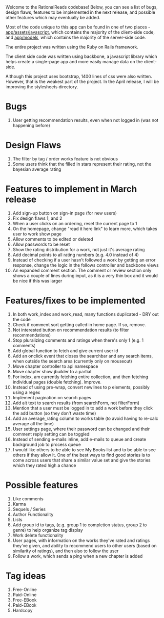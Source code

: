 Welcome to the RationalReads codebase! Below, you can see a list of bugs, design flaws, features to be implemented in the next release, and possible other features which may eventually be added.

Most of the code unique to this app can be found in one of two places -
[app/assets/javascript](https://github.com/Amit-P-Amin/RationalReads/tree/master/app/assets/javascripts), which contains the majority of the client-side code, and [app/models](https://github.com/Amit-P-Amin/RationalReads/tree/master/app/models), which contains the majority of the server-side code.

The entire project was written using the Ruby on Rails framework.

The client side code was written using backbone, a javascript library which helps create a single-page app and more easily manage data on the client-side.

Although this project uses bootstrap, 1400 lines of css were also written. However, that is the weakest part of the project. In the April release, I will be improving the stylesheets directory.

# Bugs
1.  User getting recommendation results, even when not logged in (was not happening before)

# Design Flaws
1.  The filter by tag / order works feature is not obvious
2.  Some users think that the filled in stars represent their rating, not the bayesian average rating

# Features to implement in March release
1.  Add sign-up button on sign-in page (for new users)
2.  Fix design flaws 1, and 2
4.  When a user clicks on an ordering, reset the current page to 1
5.  On the homepage, change "read it here link" to learn more, which takes user to work show page
6.  Allow comments to be edited or deleted
7.  Allow passwords to be reset
8.  Show the rating distribution for a work, not just it's average rating
9.  Add decimal points to all rating numbers (e.g. 4.0 instead of 4)
10.  Instead of checking if a user hasn't followed a work by getting an error response, change the logic in the follows controller and backbone views
11.  An expanded comment section. The comment or review section only shows a couple of lines during input, as it is a very thin box and it would be nice if this was larger


# Features/fixes to be implemented
1.  In both work_index and work_read, many functions duplicated - DRY out the code
2.  Check if comment sort getting called in home page. If so, remove.
3.  Not interested button on recommendation results (to filter recommendations)
4.  Stop pluralizing comments and ratings when there's only 1 (e.g. 1 comments)
5.  Add global function to fetch and give current user id
6.  Add an onclick event that closes the searchbar and any search items, when outside the search area (currently only on mouseout)
7.  Move chapter controller to api namespace
8.  Move chapter show jbuilder to a partial
9.  For index, am currently fetching entire collection, and then fetching individual pages (double fetching). Improve.
10.  Instead of using pre-wrap, convert newlines to p elements, possibly using a regex
11.  Implement pagination on search pages
12.  Add alt text to search results (from searchForm, not filterForm)
13.  Mention that a user must be logged in to add a work before they click the add button (so they don't waste time)
14.  Add an average_rating column to works table (to avoid having to re-calc average all the time)
15.  User settings page, where their password can be changed and their comment reply setting can be toggled
16.  Instead of sending e-mails inline, add e-mails to queue and create background job to process queue
17.  I would like others to be able to see My Books list and to be able to see others if they allow it. One of the best ways to find good stories is to come across users that share a similar value set and give the stories which they rated high a chance

# Possible features
1.  Like comments
2.  Karma
3.  Sequels / Series
4.  Author Functionality
5.  Lists
6.  Add group id to tags, (e.g. group 1 to completion status, group 2 to genre) to help organize tag display
7.  Work delete functionality
8.  User pages, with information on the works they've rated and ratings they've given, and ability to recommend users to other users (based on similarity of ratings), and then also to follow the user
9.  Follow a work, which sends a ping when a new chapter is added

# Tag ideas
1.  Free-Online
2.  Paid-Online
3.  Free-EBook
4.  Paid-EBook
5.  Hardcopy
